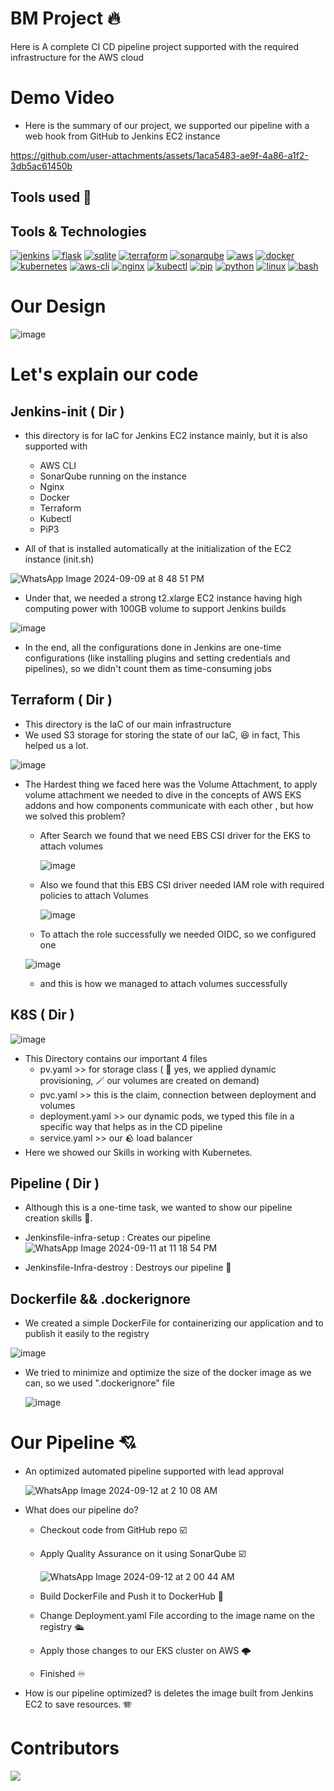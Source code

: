 # BM Project 🔥
Here is A complete CI CD pipeline project supported with the required infrastructure for the AWS cloud

# Demo Video 
- Here is the summary of our project, we supported our pipeline with a web hook from GitHub to Jenkins EC2 instance
  


https://github.com/user-attachments/assets/1aca5483-ae9f-4a86-a1f2-3db5ac61450b


## Tools used 🧰
## Tools & Technologies

[![jenkins][jenkins]][jenkins-url] [![flask][flask]][flask-url] 
[![sqlite][sqlite]][sqlite-url] [![terraform][terraform]][terraform-url]
[![sonarqube][sonarqube]][sonarqube-url] [![aws][aws]][aws-url] 
[![docker][docker]][docker-url] [![kubernetes][kubernetes]][kubernetes-url]
[![aws-cli][aws-cli]][aws-cli-url] [![nginx][nginx]][nginx-url] 
[![kubectl][kubectl]][kubectl-url] [![pip][pip]][pip-url]
[![python][python]][python-url] [![linux][linux]][linux-url] [![bash][bash]][bash-url]

[jenkins]: https://img.shields.io/badge/Jenkins-D24939?style=for-the-badge&logo=jenkins&logoColor=white
[jenkins-url]: https://www.jenkins.io/

[flask]: https://img.shields.io/badge/Flask-000000?style=for-the-badge&logo=flask&logoColor=white
[flask-url]: https://flask.palletsprojects.com/

[sqlite]: https://img.shields.io/badge/SQLite-003B57?style=for-the-badge&logo=sqlite&logoColor=white
[sqlite-url]: https://www.sqlite.org/

[terraform]: https://img.shields.io/badge/Terraform-623CE4?style=for-the-badge&logo=terraform&logoColor=white
[terraform-url]: https://www.terraform.io/

[sonarqube]: https://img.shields.io/badge/SonarQube-4E9BCD?style=for-the-badge&logo=sonarqube&logoColor=white
[sonarqube-url]: https://www.sonarqube.org/

[aws]: https://img.shields.io/badge/AWS-232F3E?style=for-the-badge&logo=amazonaws&logoColor=white
[aws-url]: https://aws.amazon.com/

[docker]: https://img.shields.io/badge/Docker-2496ED?style=for-the-badge&logo=docker&logoColor=white
[docker-url]: https://www.docker.com/

[kubernetes]: https://img.shields.io/badge/Kubernetes-326CE5?style=for-the-badge&logo=kubernetes&logoColor=white
[kubernetes-url]: https://kubernetes.io/

[aws-cli]: https://img.shields.io/badge/AWS%20CLI-232F3E?style=for-the-badge&logo=amazonaws&logoColor=white
[aws-cli-url]: https://aws.amazon.com/cli/

[nginx]: https://img.shields.io/badge/Nginx-009639?style=for-the-badge&logo=nginx&logoColor=white
[nginx-url]: https://www.nginx.com/

[kubectl]: https://img.shields.io/badge/Kubectl-326CE5?style=for-the-badge&logo=kubernetes&logoColor=white
[kubectl-url]: https://kubernetes.io/docs/reference/kubectl/

[pip]: https://img.shields.io/badge/Pip-3776AB?style=for-the-badge&logo=pypi&logoColor=white
[pip-url]: https://pip.pypa.io/en/stable/

[python]: https://img.shields.io/badge/Python-3776AB?style=for-the-badge&logo=python&logoColor=white
[python-url]: https://www.python.org/

[linux]: https://img.shields.io/badge/Linux-FCC624?style=for-the-badge&logo=linux&logoColor=black
[linux-url]: https://www.linux.org/

[bash]: https://img.shields.io/badge/Bash-4EAA25?style=for-the-badge&logo=gnu-bash&logoColor=white
[bash-url]: https://www.gnu.org/software/bash/

# Our Design
![image](https://github.com/user-attachments/assets/7652ca3c-5549-4c83-8b2d-67160ffd28a3)
# Let's explain our code
## Jenkins-init ( Dir )
- this directory is for IaC for Jenkins EC2 instance mainly, but it is also supported with
   * AWS CLI
   * SonarQube running on the instance
   * Nginx
   * Docker
   * Terraform
   * Kubectl
   * PiP3
    
- All of that is installed automatically at the initialization of the EC2 instance (init.sh)

![WhatsApp Image 2024-09-09 at 8 48 51 PM](https://github.com/user-attachments/assets/91fe8283-4a17-4d2a-b3d5-0b6dbfd13b81)

- Under that, we needed a strong t2.xlarge EC2 instance having high computing power with 100GB volume to support Jenkins builds
  
![image](https://github.com/user-attachments/assets/c3b93f53-c65b-41f4-91bd-9fdc0b41dad1)

- In the end, all the configurations done in Jenkins are one-time configurations (like installing plugins and setting credentials and pipelines), so we didn't count them as time-consuming jobs

## Terraform ( Dir )
- This directory is the IaC of our main infrastructure
- We used S3 storage for storing the state of our IaC, 😆 in fact, This helped us a lot.

![image](https://github.com/user-attachments/assets/8faf96ea-7c4c-4669-8233-1d277a0f4e05)

- The Hardest thing we faced here was the Volume Attachment, to apply volume attachment we needed to dive in the concepts of AWS EKS addons and how components communicate with each other , but how we solved this problem?
   * After Search we found that we need EBS CSI driver for the EKS to attach volumes

     ![image](https://github.com/user-attachments/assets/6735c4e5-cfb6-4f06-bcdb-d6cd20856b4f)

  * Also we found that this EBS CSI driver needed IAM role with required policies to attach Volumes
 
    ![image](https://github.com/user-attachments/assets/83772049-8673-40a7-9ece-274265df2c85)

  * To attach the role successfully we needed OIDC, so we configured one

  ![image](https://github.com/user-attachments/assets/5cd2c63b-75b0-4bf1-8e2b-1d43e7b5c03d)

  * and this is how we managed to attach volumes successfully
## K8S ( Dir )
![image](https://github.com/user-attachments/assets/85c6bbbc-0337-4132-89f3-70621a836785)

- This Directory contains our important 4 files
    * pv.yaml >> for storage class ( 🚀 yes, we applied dynamic provisioning, 🪄 our volumes are created on demand)
    * pvc.yaml >> this is the claim, connection between deployment and volumes
    * deployment.yaml >> our dynamic pods, we typed this file in a specific way that helps as in the CD pipeline
    * service.yaml >> our 🪨 load balancer
- Here we showed our Skills in working with Kubernetes.

## Pipeline ( Dir )
- Although this is a one-time task, we wanted to show our pipeline creation skills 🥇.
- Jenkinsfile-infra-setup : Creates our pipeline
![WhatsApp Image 2024-09-11 at 11 18 54 PM](https://github.com/user-attachments/assets/d2ed2d8f-c293-4502-afb7-9e4d77d067db)

- Jenkinsfile-Infra-destroy : Destroys our pipeline 😬

## Dockerfile && .dockerignore
- We created a simple DockerFile for containerizing our application and to publish it easily to the registry

![image](https://github.com/user-attachments/assets/6e1e28c4-5c16-40fb-b418-f554bfd49afe)

  
- We tried to minimize and optimize the size of the docker image as we can, so we used ".dockerignore" file

  ![image](https://github.com/user-attachments/assets/63f8a61b-b5f9-4110-bf3e-48ecb6cc4bca)


# Our Pipeline 💘
- An optimized automated pipeline supported with lead approval

  ![WhatsApp Image 2024-09-12 at 2 10 08 AM](https://github.com/user-attachments/assets/a9bd1a43-75e7-4b05-bc0f-c663aaaee310)

- What does our pipeline do?
  * Checkout code from GitHub repo ☑️
  * Apply Quality Assurance on it using SonarQube ☑️

    ![WhatsApp Image 2024-09-12 at 2 00 44 AM](https://github.com/user-attachments/assets/b6d7ba79-7844-47d0-b260-16b085a4e403)

  * Build DockerFile and Push it to DockerHub 🐬
  * Change Deployment.yaml File according to the image name on the registry 🛳️
  * Apply those changes to our EKS cluster on AWS 🌩️
  * Finished ♾️
- How is our pipeline optimized? is deletes the image built from Jenkins EC2 to save resources. 🪗

# Contributors
<a href="https://github.com/Atarook/library-mangment-system/graphs/contributors">
  <img src="https://contrib.rocks/image?repo=Atarook/library-mangment-system" />
</a>


